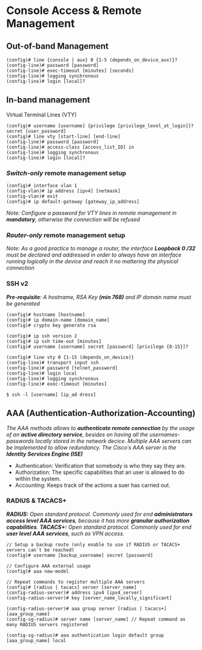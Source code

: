 # **Console Access & Remote Management**

## Out-of-band Management
```
(config)# line {console | aux} 0 {1-5 (depends_on_device_aux)}?
(config-line)# password [password]
(config-line)# exec-timeout [minutes] [seconds]
(config-line)# logging synchronous
(config-line)# login [local]?
```

## In-band management

Virtual Terminal Lines (VTY)
```
(config)# username [username] {privilege [privilege_level_at_login]}? secret [user_password]
(config)# line vty [start-line] [end-line]
(config-line)# password [password]
(config-line)# access-class [access_list_ID] in
(config-line)# logging synchronous
(config-line)# login [local]? 
```

### _**Switch-only**_ remote management setup
```
(config)# interface vlan 1
(config-vlan)# ip address [ipv4] [netmask]
(config-vlan)# exit
(config)# ip default-gateway [gateway_ip_address]
```
_Note: Configure a password for VTY lines in remote management in **mandatory**, otherwise the connection will be refused_

### _**Router-only**_ remote management setup
_Note: As a good practice to manage a router, the interface **Loopback 0 /32** must be declared and addressed in order to always have an interface running logically in the device and reach it no mattering the physical connection_

### SSH v2
_**Pre-requisite**: A hostname, RSA Key **(min 768)** and IP domain name must be generated_
```
(config)# hostname [hostname]
(config)# ip domain-name [domain_name]
(config)# crypto key generate rsa
```
```
(config)# ip ssh version 2
(config)# ip ssh time-out [minutes]
(config)# username [username] secret [password] [privilege {0-15}]?
```
```
(config)# line vty 0 {1-15 (depends_on_device)}     
(config-line)# transport input ssh
(config-line)# password [telnet_password]
(config-line)# login local
(config-line)# logging synchronous
(config-line)# exec-timeout [minutes]
```

```
$ ssh -l [username] [ip_ad dress]
```

## AAA (Authentication-Authorization-Accounting)

_The AAA methods allows to **authenticate remote connection** by the usage of an **active directory service**, besides on having all the usernames-passwords locally stored in the network decice. Multiple AAA servers can be implemented to allow redundancy. The Cisco´s AAA server is the **Identity Services Engine (ISE)**_
 
- Authentication: Verification that somebody is who they say they are.
- Authorization: The specific capabilities that an user is allowed to do within the system.
- Accounting: Keeps track of the actions a suer has carried out.

### RADIUS & TACACS+
_**RADIUS:** Open standard protocol. Commonly used for end **administrators access level AAA services**, because it has more **granular authorization capabilities**._
_**TACACS+:** Open standard protocol. Commonly used for end **user level AAA services**, such as VPN access._
```
// Setup a backup route (only enable to use if RADIUS or TACACS+ servers can´t be reached)
(config)# username [backup_username] secret [password]

// Configure AAA external usage
(config)# aaa new-model

// Repeat commands to register multiple AAA servers
(config)# [radius | tacacs] server [server_name]
(config-radius-server)# address ipv4 [ipv4_server]
(config-radius-server)# key [server_name_locally_significant]

(config-radius-server)# aaa group server [radius | tacacs+] [aaa_group_name]
(config-sg-radius)# server name [server_name] // Repeat command as many RADIUS servers registered

(config-sg-radius)# aaa authentication login default group [aaa_group_name] local
```